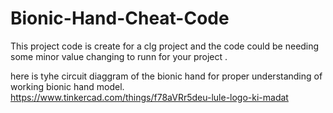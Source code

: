 # Bionic-Hand-Cheat-Code
This project code is create for a clg project and the code could be needing some minor value changing to runn for your project .

here is tyhe circuit diaggram of the bionic hand for proper understanding of working bionic hand model.
https://www.tinkercad.com/things/f78aVRr5deu-lule-logo-ki-madat
